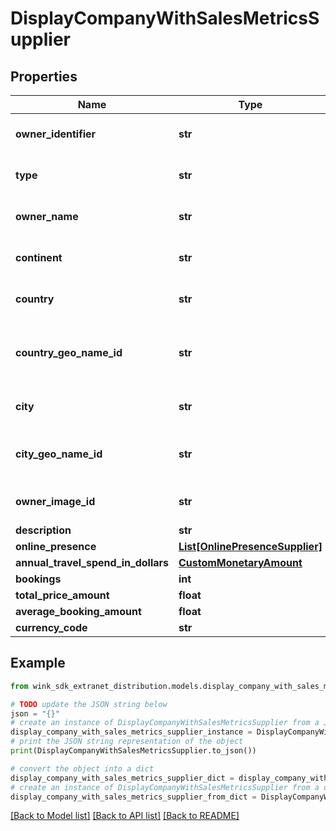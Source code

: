 # DisplayCompanyWithSalesMetricsSupplier


## Properties

Name | Type | Description | Notes
------------ | ------------- | ------------- | -------------
**owner_identifier** | **str** | The company ID. | [optional] 
**type** | **str** | The company type | [optional] 
**owner_name** | **str** | The company name | [optional] 
**continent** | **str** | The company continent | [optional] 
**country** | **str** | The company country | [optional] 
**country_geo_name_id** | **str** | The company country geo name ID | [optional] 
**city** | **str** | The company city | [optional] 
**city_geo_name_id** | **str** | The company city geo name ID | [optional] 
**owner_image_id** | **str** | The company image ID | [optional] 
**description** | **str** |  | [optional] 
**online_presence** | [**List[OnlinePresenceSupplier]**](OnlinePresenceSupplier.md) |  | [optional] 
**annual_travel_spend_in_dollars** | [**CustomMonetaryAmount**](CustomMonetaryAmount.md) |  | [optional] 
**bookings** | **int** |  | [optional] 
**total_price_amount** | **float** |  | [optional] 
**average_booking_amount** | **float** |  | [optional] 
**currency_code** | **str** |  | [optional] 

## Example

```python
from wink_sdk_extranet_distribution.models.display_company_with_sales_metrics_supplier import DisplayCompanyWithSalesMetricsSupplier

# TODO update the JSON string below
json = "{}"
# create an instance of DisplayCompanyWithSalesMetricsSupplier from a JSON string
display_company_with_sales_metrics_supplier_instance = DisplayCompanyWithSalesMetricsSupplier.from_json(json)
# print the JSON string representation of the object
print(DisplayCompanyWithSalesMetricsSupplier.to_json())

# convert the object into a dict
display_company_with_sales_metrics_supplier_dict = display_company_with_sales_metrics_supplier_instance.to_dict()
# create an instance of DisplayCompanyWithSalesMetricsSupplier from a dict
display_company_with_sales_metrics_supplier_from_dict = DisplayCompanyWithSalesMetricsSupplier.from_dict(display_company_with_sales_metrics_supplier_dict)
```
[[Back to Model list]](../README.md#documentation-for-models) [[Back to API list]](../README.md#documentation-for-api-endpoints) [[Back to README]](../README.md)


